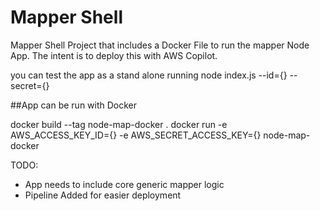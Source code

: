 # Mapper Shell
Mapper Shell Project that includes a Docker File to run the mapper Node App.  The intent is to deploy this with AWS Copilot.

you can test the app as a stand alone running
node index.js --id={} --secret={}

##App can be run with Docker

docker build --tag node-map-docker .
docker run -e AWS_ACCESS_KEY_ID={} -e AWS_SECRET_ACCESS_KEY={}  node-map-docker

TODO: 
* App needs to include core generic mapper logic 
* Pipeline Added for easier deployment